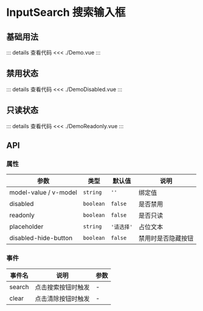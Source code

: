 # InputSearch 搜索输入框

<script setup>
import Demo from './Demo.vue'
import DemoDisabled from './DemoDisabled.vue'
import DemoReadonly from './DemoReadonly.vue'

</script>

## 基础用法

<Demo></Demo>

::: details 查看代码
<<< ./Demo.vue
:::

## 禁用状态

<DemoDisabled></DemoDisabled>

::: details 查看代码
<<< ./DemoDisabled.vue
:::

## 只读状态

<DemoReadonly></DemoReadonly>

::: details 查看代码
<<< ./DemoReadonly.vue
:::

## API

### 属性

| 参数 | 类型 | 默认值 | 说明 |
|-----|------|-------|------|
| model-value / v-model | `string` | `''` | 绑定值 |
| disabled | `boolean` | `false` | 是否禁用 |
| readonly | `boolean` | `false` | 是否只读 |
| placeholder | `string` | `'请选择'` | 占位文本 |
| disabled-hide-button | `boolean` | `false` | 禁用时是否隐藏按钮 |

### 事件

| 事件名 | 说明 | 参数 |
|-------|------|------|
| search | 点击搜索按钮时触发 | - |
| clear | 点击清除按钮时触发 | - |